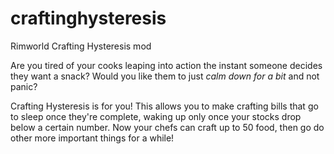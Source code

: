 # craftinghysteresis
Rimworld Crafting Hysteresis mod

Are you tired of your cooks leaping into action the instant someone decides they want a snack? Would you like them to just *calm down for a bit* and not panic?

Crafting Hysteresis is for you! This allows you to make crafting bills that go to sleep once they're complete, waking up only once your stocks drop below a certain number. Now your chefs can craft up to 50 food, then go do other more important things for a while!
